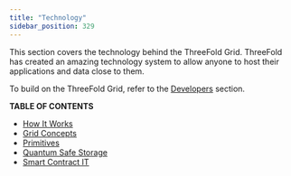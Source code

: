 ```yaml
---
title: "Technology"
sidebar_position: 329
---
```




This section covers the technology behind the ThreeFold Grid. ThreeFold has created an amazing technology system to allow anyone to host their applications and data close to them.

To build on the ThreeFold Grid, refer to the [Developers](../../documentation/developers/developers) section.

**TABLE OF CONTENTS**

- [How It Works](./grid3_howitworks)
- [Grid Concepts](concepts_readme/concepts_readme)
- [Primitives](primitives_toc/primitives_toc)
- [Quantum Safe Storage](qsss_home)
- [Smart Contract IT](smartcontract_toc/smartcontract_toc)



